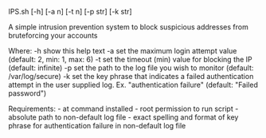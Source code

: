 IPS.sh [-h] [-a n] [-t n] [-p str] [-k str]

A simple intrusion prevention system to block suspicious addresses from bruteforcing your accounts

Where:
	-h show this help text
	-a set the maximum login attempt value (default: 2, min: 1, max: 6)
	-t set the timeout (min) value for blocking the IP (default: infinite)
	-p set the path to the log file you wish to monitor (default: /var/log/secure)
	-k set the key phrase that indicates a failed authentication attempt in the user
	   supplied log. Ex. "authentication failure" (default: "Failed password")

Requirements:
	- at command installed
	- root permission to run script
	- absolute path to non-default log file 
	- exact spelling and format of key phrase for authentication failure in non-default log file